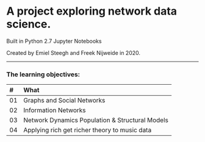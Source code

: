 # A project exploring network data science.

Built in Python 2.7 Jupyter Notebooks 

Created by Emiel Steegh and Freek Nijweide in 2020.
___

### The learning objectives:

| \# | What |
| :----- | :------------------------- |
| 01 | Graphs and Social Networks |
| 02 | Information Networks |
| 03 | Network Dynamics Population & Structural Models |
| 04 | Applying rich get richer theory to music data |
